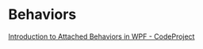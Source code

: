 # Behaviors
[Introduction to Attached Behaviors in WPF - CodeProject](https://www.codeproject.com/Articles/28959/Introduction-to-Attached-Behaviors-in-WPF)